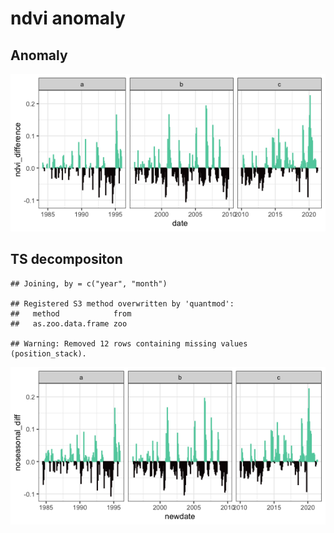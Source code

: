 ndvi anomaly
================

## Anomaly

![](ndvi_results_files/figure-gfm/unnamed-chunk-2-1.png)<!-- -->

## TS decompositon

    ## Joining, by = c("year", "month")

    ## Registered S3 method overwritten by 'quantmod':
    ##   method            from
    ##   as.zoo.data.frame zoo

    ## Warning: Removed 12 rows containing missing values (position_stack).

![](ndvi_results_files/figure-gfm/unnamed-chunk-3-1.png)<!-- -->
